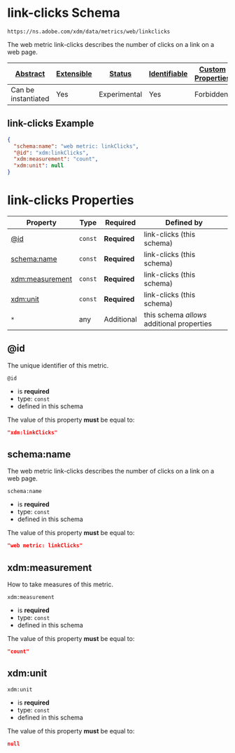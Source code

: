 
# link-clicks Schema

```
https://ns.adobe.com/xdm/data/metrics/web/linkclicks
```

The web metric link-clicks describes the number of clicks on a link on a web page.

| [Abstract](../../abstract.md) | [Extensible](../../extensions.md) | [Status](../../status.md) | [Identifiable](../../id.md) | [Custom Properties](../../extensions.md) | [Additional Properties](../../extensions.md) | Defined In |
|-------------------------------|-----------------------------------|---------------------------|-----------------------------|------------------------------------------|----------------------------------------------|------------|
| Can be instantiated | Yes | Experimental | Yes | Forbidden | Permitted | [data/linkclicks.schema.json](data/linkclicks.schema.json) |

## link-clicks Example
```json
{
  "schema:name": "web metric: linkClicks",
  "@id": "xdm:linkClicks",
  "xdm:measurement": "count",
  "xdm:unit": null
}
```

# link-clicks Properties

| Property | Type | Required | Defined by |
|----------|------|----------|------------|
| [@id](#@id) | `const` | **Required** | link-clicks (this schema) |
| [schema:name](#schemaname) | `const` | **Required** | link-clicks (this schema) |
| [xdm:measurement](#xdmmeasurement) | `const` | **Required** | link-clicks (this schema) |
| [xdm:unit](#xdmunit) | `const` | **Required** | link-clicks (this schema) |
| `*` | any | Additional | this schema *allows* additional properties |

## @id

The unique identifier of this metric.

`@id`
* is **required**
* type: `const`
* defined in this schema

The value of this property **must** be equal to:

```json
"xdm:linkClicks"
```





## schema:name

The web metric link-clicks describes the number of clicks on a link on a web page.

`schema:name`
* is **required**
* type: `const`
* defined in this schema

The value of this property **must** be equal to:

```json
"web metric: linkClicks"
```





## xdm:measurement

How to take measures of this metric.

`xdm:measurement`
* is **required**
* type: `const`
* defined in this schema

The value of this property **must** be equal to:

```json
"count"
```





## xdm:unit


`xdm:unit`
* is **required**
* type: `const`
* defined in this schema

The value of this property **must** be equal to:

```json
null
```





